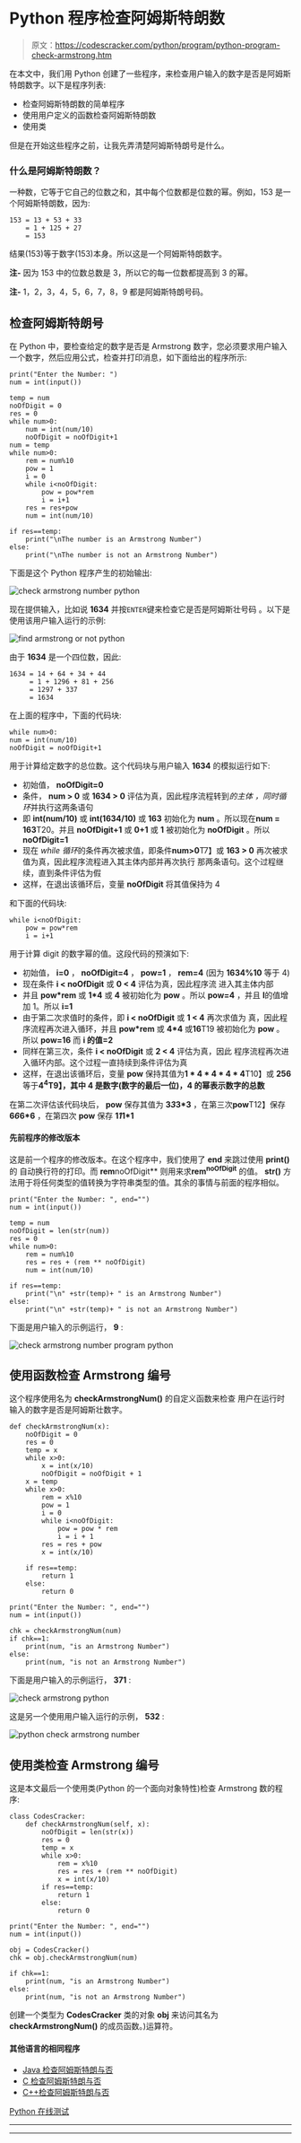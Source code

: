 # Python 程序检查阿姆斯特朗数

> 原文：<https://codescracker.com/python/program/python-program-check-armstrong.htm>

在本文中，我们用 Python 创建了一些程序，来检查用户输入的数字是否是阿姆斯特朗数字。以下是程序列表:

*   检查阿姆斯特朗数的简单程序
*   使用用户定义的函数检查阿姆斯特朗数
*   使用类

但是在开始这些程序之前，让我先弄清楚阿姆斯特朗号是什么。

### 什么是阿姆斯特朗数？

一种数，它等于它自己的位数之和，其中每个位数都是位数的幂。例如，153 是一个阿姆斯特朗数，因为:

```
153 = 13 + 53 + 33
    = 1 + 125 + 27
    = 153
```

结果(153)等于数字(153)本身。所以这是一个阿姆斯特朗数字。

**注-** 因为 153 中的位数总数是 3，所以它的每一位数都提高到 3 的幂。

**注-** 1，2，3，4，5，6，7，8，9 都是阿姆斯特朗号码。

## 检查阿姆斯特朗号

在 Python 中，要检查给定的数字是否是 Armstrong 数字，您必须要求用户输入一个数字，然后应用公式，检查并打印消息，如下面给出的程序所示:

```
print("Enter the Number: ")
num = int(input())

temp = num
noOfDigit = 0
res = 0
while num>0:
    num = int(num/10)
    noOfDigit = noOfDigit+1
num = temp
while num>0:
    rem = num%10
    pow = 1
    i = 0
    while i<noOfDigit:
        pow = pow*rem
        i = i+1
    res = res+pow
    num = int(num/10)

if res==temp:
    print("\nThe number is an Armstrong Number")
else:
    print("\nThe number is not an Armstrong Number")
```

下面是这个 Python 程序产生的初始输出:

![check armstrong number python](img/6690c4dab5b31b7c3dd4e21aec681a93.png)

现在提供输入，比如说 **1634** 并按`ENTER`键来检查它是否是阿姆斯壮号码 。以下是使用该用户输入运行的示例:

![find armstrong or not python](img/c507a156eb5ed415e06a6822c48bccb4.png)

由于 **1634** 是一个四位数，因此:

```
1634 = 14 + 64 + 34 + 44
     = 1 + 1296 + 81 + 256
     = 1297 + 337
     = 1634
```

在上面的程序中，下面的代码块:

```
while num>0:
num = int(num/10)
noOfDigit = noOfDigit+1
```

用于计算给定数字的总位数。这个代码块与用户输入 **1634** 的模拟运行如下:

*   初始值， **noOfDigit=0**
*   条件， **num > 0** 或 **1634 > 0** 评估为真，因此程序流程转到*的主体 ，同时循环*并执行这两条语句
*   即 **int(num/10)** 或 **int(1634/10)** 或 **163** 初始化为 **num** 。所以现在**num = 163**T20。并且 **noOfDigit+1** 或 **0+1** 或 **1** 被初始化为 **noOfDigit** 。所以 **noOfDigit=1**
*   现在 *while 循环*的条件再次被求值，即条件**num>0**T7】或 **163 > 0** 再次被求值为真，因此程序流程进入其主体内部并再次执行 那两条语句。这个过程继续，直到条件评估为假
*   这样，在退出该循环后，变量 **noOfDigit** 将其值保持为 4

和下面的代码块:

```
while i<noOfDigit:
    pow = pow*rem
    i = i+1
```

用于计算 digit 的数字幂的值。这段代码的预演如下:

*   初始值， **i=0** ， **noOfDigit=4** ， **pow=1** ， **rem=4** (因为 **1634%10** 等于 4)
*   现在条件 **i < noOfDigit** 或 **0 < 4** 评估为真，因此程序流 进入其主体内部
*   并且 **pow*rem** 或 **1*4** 或 **4** 被初始化为 **pow** 。所以 **pow=4** ，并且 **I**的值增加 1。所以 **i=1**
*   由于第二次求值时的条件，即 **i < noOfDigit** 或 **1 < 4** 再次求值为 真，因此程序流程再次进入循环，并且 **pow*rem** 或 **4*4** 或**16**T19 被初始化为 **pow** 。所以 **pow=16** 而 **i 的值=2**
*   同样在第三次，条件 **i < noOfDigit** 或 **2 < 4** 评估为真，因此 程序流程再次进入循环内部。这个过程一直持续到条件评估为真
*   这样，在退出该循环后，变量 **pow** 保持其值为**1 * 4 * 4 * 4 * 4**T10】或 **256** 等于**4<sup>4</sup>T9】，其中 4 是数字(数字的最后一位)，4 的幂表示数字的总数**

在第二次评估该代码块后， **pow** 保存其值为 **3*3*3*3** ，在第三次**pow**T12】保存 **6*6*6*6** ，在第四次 **pow** 保存 **1*1*1*1**

#### 先前程序的修改版本

这是前一个程序的修改版本。在这个程序中，我们使用了 **end** 来跳过使用 **print()** 的 自动换行符的打印。而 **rem**noOfDigit** 则用来求**rem<sup>noOfDigit</sup>** 的值。 **str()** 方法用于将任何类型的值转换为字符串类型的值。其余的事情与前面的程序相似。

```
print("Enter the Number: ", end="")
num = int(input())

temp = num
noOfDigit = len(str(num))
res = 0
while num>0:
    rem = num%10
    res = res + (rem ** noOfDigit)
    num = int(num/10)

if res==temp:
    print("\n" +str(temp)+ " is an Armstrong Number")
else:
    print("\n" +str(temp)+ " is not an Armstrong Number")
```

下面是用户输入的示例运行， **9** :

![check armstrong number program python](img/0e33e3b63a7f1a673e38fb2295bd6a81.png)

## 使用函数检查 Armstrong 编号

这个程序使用名为 **checkArmstrongNum()** 的自定义函数来检查 用户在运行时输入的数字是否是阿姆斯壮数字。

```
def checkArmstrongNum(x):
    noOfDigit = 0
    res = 0
    temp = x
    while x>0:
        x = int(x/10)
        noOfDigit = noOfDigit + 1
    x = temp
    while x>0:
        rem = x%10
        pow = 1
        i = 0
        while i<noOfDigit:
            pow = pow * rem
            i = i + 1
        res = res + pow
        x = int(x/10)

    if res==temp:
        return 1
    else:
        return 0

print("Enter the Number: ", end="")
num = int(input())

chk = checkArmstrongNum(num)
if chk==1:
    print(num, "is an Armstrong Number")
else:
    print(num, "is not an Armstrong Number")
```

下面是用户输入的示例运行， **371** :

![check armstrong python](img/44ea7cb997220833c1568523ba35ef04.png)

这是另一个使用用户输入运行的示例， **532** :

![python check armstrong number](img/7bab44e9debe4b62f683ce868a238d4c.png)

## 使用类检查 Armstrong 编号

这是本文最后一个使用类(Python 的一个面向对象特性)检查 Armstrong 数的程序:

```
class CodesCracker:
    def checkArmstrongNum(self, x):
        noOfDigit = len(str(x))
        res = 0
        temp = x
        while x>0:
            rem = x%10
            res = res + (rem ** noOfDigit)
            x = int(x/10)
        if res==temp:
            return 1
        else:
            return 0

print("Enter the Number: ", end="")
num = int(input())

obj = CodesCracker()
chk = obj.checkArmstrongNum(num)

if chk==1:
    print(num, "is an Armstrong Number")
else:
    print(num, "is not an Armstrong Number")
```

创建一个类型为 **CodesCracker** 类的对象 **obj** 来访问其名为 **checkArmstrongNum()** 的成员函数。)运算符。

#### 其他语言的相同程序

*   [Java 检查阿姆斯特朗与否](/java/program/java-program-find-armstrong-number.htm)
*   [C 检查阿姆斯特朗与否](/c/program/c-program-find-armstrong-number.htm)
*   [C++检查阿姆斯特朗与否](/cpp/program/cpp-program-find-armstrong-number.htm)

[Python 在线测试](/exam/showtest.php?subid=10)

* * *

* * *